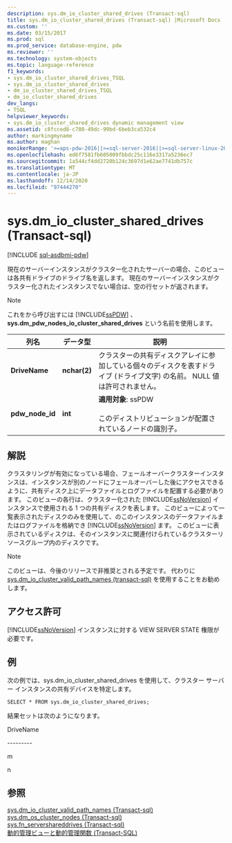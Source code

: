 ```yaml
---
description: sys.dm_io_cluster_shared_drives (Transact-sql)
title: sys.dm_io_cluster_shared_drives (Transact-sql) |Microsoft Docs
ms.custom: ''
ms.date: 03/15/2017
ms.prod: sql
ms.prod_service: database-engine, pdw
ms.reviewer: ''
ms.technology: system-objects
ms.topic: language-reference
f1_keywords:
- sys.dm_io_cluster_shared_drives_TSQL
- sys.dm_io_cluster_shared_drives
- dm_io_cluster_shared_drives_TSQL
- dm_io_cluster_shared_drives
dev_langs:
- TSQL
helpviewer_keywords:
- sys.dm_io_cluster_shared_drives dynamic management view
ms.assetid: c8fcced8-c780-49dc-99bd-6beb3ca532c4
author: markingmyname
ms.author: maghan
monikerRange: '>=aps-pdw-2016||>=sql-server-2016||>=sql-server-linux-2017||=azuresqldb-mi-current'
ms.openlocfilehash: ed6f7581fb605009fbbdc25c116e3317a5236ec7
ms.sourcegitcommit: 1a544cf4dd2720b124c3697d1e62ae7741db757c
ms.translationtype: MT
ms.contentlocale: ja-JP
ms.lasthandoff: 12/14/2020
ms.locfileid: "97444270"
---
```

# <a name="sysdm_io_cluster_shared_drives-transact-sql"></a>sys.dm_io_cluster_shared_drives (Transact-sql)
[!INCLUDE [sql-asdbmi-pdw](../../includes/applies-to-version/sql-asdbmi-pdw.md)]

  現在のサーバーインスタンスがクラスター化されたサーバーの場合、このビューは各共有ドライブのドライブ名を返します。 現在のサーバーインスタンスがクラスター化されたインスタンスでない場合は、空の行セットが返されます。  
  
> [!NOTE]  
>  これをから呼び出すには [!INCLUDE[ssPDW](../../includes/sspdw-md.md)] 、 **sys.dm_pdw_nodes_io_cluster_shared_drives** という名前を使用します。  
  
|列名|データ型|説明|  
|-----------------|---------------|-----------------|  
|**DriveName**|**nchar(2)**|クラスターの共有ディスクアレイに参加している個々のディスクを表すドライブ (ドライブ文字) の名前。 NULL 値は許可されません。|  
|**pdw_node_id**|**int**|**適用対象**: ssPDW<br /><br /> このディストリビューションが配置されているノードの識別子。|  
  
## <a name="remarks"></a>解説  
 クラスタリングが有効になっている場合、フェールオーバークラスターインスタンスは、インスタンスが別のノードにフェールオーバーした後にアクセスできるように、共有ディスク上にデータファイルとログファイルを配置する必要があります。 このビューの各行は、クラスター化された [!INCLUDE[ssNoVersion](../../includes/ssnoversion-md.md)] インスタンスで使用される 1 つの共有ディスクを表します。 このビューによって一覧表示されたディスクのみを使用して、のこのインスタンスのデータファイルまたはログファイルを格納でき [!INCLUDE[ssNoVersion](../../includes/ssnoversion-md.md)] ます。 このビューに表示されているディスクは、そのインスタンスに関連付けられているクラスターリソースグループ内のディスクです。  
  
> [!NOTE]  
>  このビューは、今後のリリースで非推奨とされる予定です。 代わりに [sys.dm_io_cluster_valid_path_names &#40;transact-sql&#41;](../../relational-databases/system-dynamic-management-views/sys-dm-io-cluster-valid-path-names-transact-sql.md) を使用することをお勧めします。  
  
## <a name="permissions"></a>アクセス許可  
 [!INCLUDE[ssNoVersion](../../includes/ssnoversion-md.md)] インスタンスに対する VIEW SERVER STATE 権限が必要です。  
  
## <a name="examples"></a>例  
 次の例では、sys.dm_io_cluster_shared_drives を使用して、クラスター サーバー インスタンスの共有デバイスを特定します。  
  
```  
SELECT * FROM sys.dm_io_cluster_shared_drives;  
```  
  
 結果セットは次のようになります。  
  
 DriveName  
  
 --------\-  
  
 m  
  
 n  
  
## <a name="see-also"></a>参照  
 [sys.dm_io_cluster_valid_path_names &#40;Transact-sql&#41;](../../relational-databases/system-dynamic-management-views/sys-dm-io-cluster-valid-path-names-transact-sql.md)   
 [sys.dm_os_cluster_nodes &#40;Transact-sql&#41;](../../relational-databases/system-dynamic-management-views/sys-dm-os-cluster-nodes-transact-sql.md)   
 [sys.fn_servershareddrives &#40;Transact-sql&#41;](../../relational-databases/system-functions/sys-fn-servershareddrives-transact-sql.md)   
 [動的管理ビューと動的管理関数 &#40;Transact-SQL&#41;](~/relational-databases/system-dynamic-management-views/system-dynamic-management-views.md)  
  
  
